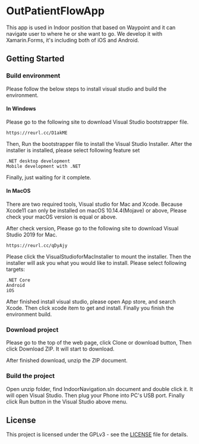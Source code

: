 # OutPatientFlowApp

This app is used in Indoor position that based on Waypoint and it can navigate user to where he or she want to go.
We develop it with Xamarin.Forms, it's including both of iOS and Android.

## Getting Started

### Build environment

Please follow the below steps to install visual studio and build the environment.

#### In Windows
Please go to the following site to download Visual Studio bootstrapper file.
```
https://reurl.cc/D1akME
```
Then, Run the bootstrapper file to install the Visual Studio Installer.
After the installer is installed, please select following feature set
```
.NET desktop development
Mobile development with .NET
```
Finally, just waiting for it complete.

#### In MacOS
There are two required tools, Visual studio for Mac and Xcode.
Because Xcode11 can only be installed on macOS 10.14.4(Mojave) or above,
Please check your macOS version is equal or above.

After check version, Please go to the following site to download Visual Studio 2019 for Mac.

```
https://reurl.cc/qDyAjy
```
Please click the VisualStudioforMacInstaller to mount the installer.
Then the installer will ask you what you would like to install.
Please select following targets:
```
.NET Core
Android
iOS
```
After finished install visual studio, please open App store, and search Xcode.
Then click xcode item to get and install.
Finally you finish the environment build.

### Download project

Please go to the top of the web page, click Clone or download button, Then click Download ZIP.
It will start to download.

After finished download, unzip the ZIP document.

### Build the project

Open unzip folder, find IndoorNavigation.sln document and double click it. It will open Visual Studio.
Then plug your Phone into PC's USB port.
Finally click Run button in the Visual Studio above menu.

## License
This project is licensed under the GPLv3 - see the [LICENSE](LICENSE) file for details.


